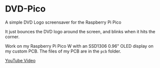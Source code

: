 # DVD-Pico
A simple DVD Logo screensaver for the Raspberry Pi Pico

It just bounces the DVD logo around the screen, and blinks when it hits the corner.

Work on my Raspberry Pi Pico W with an SSD1306 0.96" OLED display on my custom PCB.
The files of my PCB are in the `pcb` folder.

[YouTube Video](https://youtu.be/Di3XGQL3gu4)